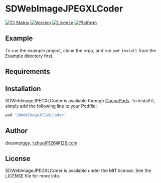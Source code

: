 # SDWebImageJPEGXLCoder

[![CI Status](https://img.shields.io/travis/dreampiggy/SDWebImageJPEGXLCoder.svg?style=flat)](https://travis-ci.org/dreampiggy/SDWebImageJPEGXLCoder)
[![Version](https://img.shields.io/cocoapods/v/SDWebImageJPEGXLCoder.svg?style=flat)](https://cocoapods.org/pods/SDWebImageJPEGXLCoder)
[![License](https://img.shields.io/cocoapods/l/SDWebImageJPEGXLCoder.svg?style=flat)](https://cocoapods.org/pods/SDWebImageJPEGXLCoder)
[![Platform](https://img.shields.io/cocoapods/p/SDWebImageJPEGXLCoder.svg?style=flat)](https://cocoapods.org/pods/SDWebImageJPEGXLCoder)

## Example

To run the example project, clone the repo, and run `pod install` from the Example directory first.

## Requirements

## Installation

SDWebImageJPEGXLCoder is available through [CocoaPods](https://cocoapods.org). To install
it, simply add the following line to your Podfile:

```ruby
pod 'SDWebImageJPEGXLCoder'
```

## Author

dreampiggy, lizhuoli1126@126.com

## License

SDWebImageJPEGXLCoder is available under the MIT license. See the LICENSE file for more info.
